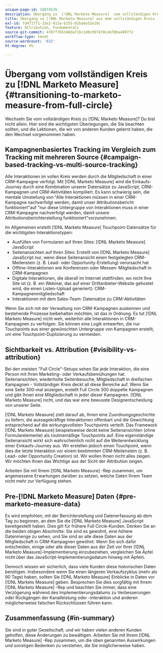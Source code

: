 ```yaml
---
unique-page-id: 18874535
description: Übergang zu  [!DNL Marketo Measure]  vom vollständigen Kreis - [!DNL Marketo Measure]
title: Übergang zu [!DNL Marketo Measure] aus dem vollständigen Kreis
exl-id: fd471771-33e2-413a-b155-02ba6e32e10c
feature: Attribution, Fundamentals
source-git-commit: 4787f765348da71bc149c997470ce678ba498772
workflow-type: tm+mt
source-wordcount: '632'
ht-degree: 0%

---
```


# Übergang vom vollständigen Kreis zu [!DNL Marketo Measure] {#transitioning-to-marketo-measure-from-full-circle}

Wechseln Sie vom vollständigen Kreis zu [!DNL Marketo Measure]? Du bist nicht allein. Hier sind die wichtigsten Überlegungen, die Sie beachten sollten, und die Lektionen, die wir von anderen Kunden gelernt haben, die den Wechsel vorgenommen haben.

## Kampagnenbasiertes Tracking im Vergleich zum Tracking mit mehreren Source {#campaign-based-tracking-vs-multi-source-tracking}

Alle Interaktionen im vollen Kreis  werden durch die Mitgliedschaft in einer CRM-Kampagne verfolgt. Mit [!DNL Marketo Measure] wird die Einkaufs-Journey durch eine Kombination unserer Datensätze zu JavaScript, CRM-Kampagnen und CRM-Aktivitäten kompiliert. Es kann schwierig sein, die mentale Umstellung von &quot;Alle Interaktionen müssen in einer CRM-Kampagne nachverfolgt werden, damit unser Attributionsbericht funktioniert&quot;auf &quot;nur diese Untergruppe von Interaktionen muss in einer CRM-Kampagne nachverfolgt werden, damit unsere Attributionsberichterstellung funktioniert&quot;vorzunehmen.

Im Allgemeinen erstellt [!DNL Marketo Measure] Touchpoint-Datensätze für die wichtigsten Interaktionstypen:

* Ausfüllen von Formularen auf Ihren Sites: [!DNL Marketo Measure] JavaScript
* Seitenansichten auf Ihren Sites: Erstellt von [!DNL Marketo Measure] JavaScript nur, wenn diese Seitenansicht einen festgelegten CRM-Meilenstein (z. B. Lead- oder Opportunity-Erstellung) verursacht hat
* Offline-Interaktionen wie Konferenzen oder Messen: Mitgliedschaft in CRM-Kampagnen
* Digitale Interaktionen, die überall im Internet stattfinden, wo nicht Ihre Site ist (z. B. ein Webinar, das auf einer Drittanbieter-Website gehostet wird, die einen Listen-Upload generiert): CRM-Kampagnenmitgliedschaft
* Interaktionen mit dem Sales-Team: Datensätze zu CRM-Aktivitäten

Wenn Sie sich mit der Verwaltung von CRM-Kampagnen auskennen und bestehende Prozesse beibehalten möchten, ist das in Ordnung. Es tut [!DNL Marketo Measure] nicht weh, weiterhin alle Interaktionen in CRM-Kampagnen zu verfolgen. Sie können eine Logik entwerfen, die nur Touchpoints aus einer gewünschten Untergruppe von Kampagnen erstellt, um eine Touchpoint-Duplizierung zu vermeiden.

## Sichtbarkeit vs. Attribution {#visibility-vs-attribution}

Bei den meisten &quot;Full Circle&quot;-Setups sehen Sie jede Interaktion, die eine Person mit Ihren Marketing- oder Verkaufsbemühungen hat. Seitenansichten, wiederholte Seitenbesuche, Mitgliedschaft in dreifachen Kampagnen - Vollständiger Kreis deckt all diese Bereiche auf. Wenn Sie eine Seite 300-mal anzeigen, erstellt Full Circle 300 doppelte Kampagnen und gibt Ihnen eine Mitgliedschaft in jeder dieser Kampagnen. [!DNL Marketo Measure] nicht, und das war eine bewusste Designentscheidung von unserer Seite.

[!DNL Marketo Measure] zielt darauf ab, Ihnen eine Zuordnungsgeschichte zu liefern, die aussagekräftige Interaktionen offenbart und die Gewichtung entsprechend auf die wirkungsvollsten Touchpoints verteilt. Das Framework [!DNL Marketo Measure] beispielsweise deckt keine Seitenansichten (ohne Formularelemente) als routinemäßige Touchpoints auf. Eine eigenständige Seitenansicht wirkt sich wahrscheinlich nicht auf die Weiterentwicklung einer Einkaufs-Journey aus. Wir erstellen jedoch einen Touchpoint, wenn dies die letzte Interaktion vor einem bestimmten CRM-Meilenstein (z. B. Lead- oder Opportunity Creation) ist. Wir wollen Ihnen nicht alles zeigen. Wir möchten Ihnen das Wichtige aus der Sicht der Attribution zeigen.

Arbeiten Sie mit Ihrem [!DNL Marketo Measure] -Rep zusammen, um angemessene Erwartungen darüber zu setzen, welche Daten Ihrem Team nicht mehr zur Verfügung stehen.

## Pre-[!DNL Marketo Measure] Daten {#pre-marketo-measure-data}

Es wird empfohlen, mit der Berichterstellung und Datenerfassung ab dem Tag zu beginnen, an dem Sie die [!DNL Marketo Measure] JavaScript bereitgestellt haben. Dies gilt für frühere Full Circle-Kunden. Denken Sie an die beiden obigen Abschnitte: Sie sind es gewohnt, eine höhere Datenmenge zu sehen, und Sie sind an alle diese Daten aus der Mitgliedschaft in CRM-Kampagnen gewöhnt. Wenn Sie sich dafür entscheiden, einige oder alle dieser Daten aus der Zeit vor Ihrer [!DNL Marketo Measure]-Implementierung einzubeziehen, vergleichen Sie Äpfel nicht über das JavaScript-Implementierungsdatum hinweg mit Äpfeln.

Dennoch wissen wir sicherlich, dass viele Kunden diese historischen Daten benötigen. Insbesondere wenn Sie einen längeren Verkaufszyklus (mehr als 90 Tage) haben, sollten Sie [!DNL Marketo Measure] Einblicke in Daten vor [!DNL Marketo Measure] geben. Besprechen Sie dies sorgfältig mit Ihrem [!DNL Marketo Measure] -Rep und beachten Sie immer, dass eine Verzögerung während des Implementierungsdatums zu Verbesserungen oder Rückgängen der Kanalleistung oder -interaktion und anderen möglicherweise falschen Rückschlüssen führen kann.

## Zusammenfassung {#in-summary}

Sie sind in guter Gesellschaft, und wir haben vielen anderen Kunden geholfen, diese Änderungen zu bewältigen. Arbeiten Sie mit Ihrem [!DNL Marketo Measure] -Rep zusammen, um die oben genannten Auswirkungen und sonstigen Bedenken zu verstehen, die Sie möglicherweise haben.

